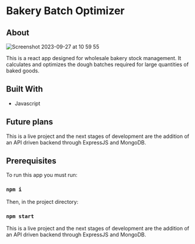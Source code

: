 # Bakery Batch Optimizer

## About
![Screenshot 2023-09-27 at 10 59 55](https://github.com/UhOhSpiders/doughcalc/assets/78114230/bd390329-841f-400c-8ebc-ab17301ddd68)

This is a react app designed for wholesale bakery stock management. It calculates and optimizes the dough batches required for large quantities of baked goods. 

## Built With

* Javascript

## Future plans

This is a live project and the next stages of development are the addition of an API driven backend through ExpressJS and MongoDB.

## Prerequisites

To run this app you must run:

### `npm i`

Then, in the project directory:

### `npm start`

This is a live project and the next stages of development are the addition of an API driven backend through ExpressJS and MongoDB.

